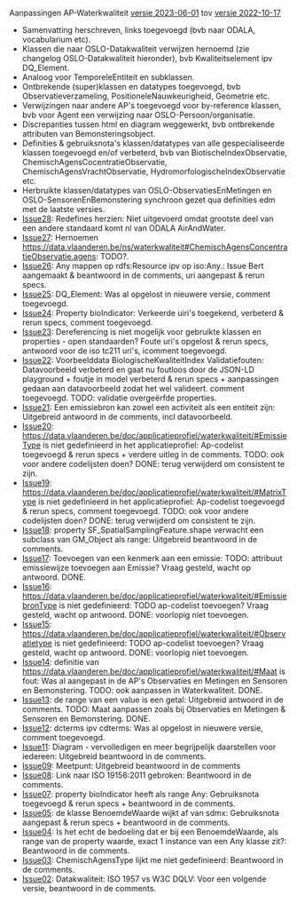 Aanpassingen AP-Waterkwaliteit [versie 2023-06-01](https://data.vlaanderen.be/doc/applicatieprofiel/waterkwaliteit/kandidaatstandaard/2023-06-01/) tov [versie 2022-10-17](https://data.vlaanderen.be/doc/applicatieprofiel/waterkwaliteit/kandidaatstandaard/2022-10-17/)
- Samenvatting herschreven, links toegevoegd (bvb naar ODALA, vocabularium etc).
- Klassen die naar OSLO-Datakwaliteit verwijzen hernoemd (zie changelog OSLO-Datakwaliteit hieronder), bvb Kwaliteitselement ipv DQ_Element.
- Analoog voor TemporeleEntiteit en subklassen.
- Ontbrekende (super)klassen en datatypes toegevoegd, bvb Observatieverzameling, PositioneleNauwkeurigheid, Geometrie etc.
- Verwijzingen naar andere AP's toegevoegd voor by-reference klassen, bvb voor Agent een verwijzing naar OSLO-Persoon/organisatie.
- Discrepanties tussen html en diagram weggewerkt, bvb ontbrekende attributen van Bemonsteringsobject.
- Definities & gebruiksnota's klassen/datatypes van alle gespecialiseerde klassen toegevoegd en/of verbeterd, bvb van BiotischeIndexObservatie, ChemischAgensCocentratieObservatie, ChemischAgensVrachtObservatie, HydromorfologischeIndexObservatie etc.
- Herbruikte klassen/datatypes van OSLO-ObservatiesEnMetingen en OSLO-SensorenEnBemonstering synchroon gezet qua definities edm met de laatste versies.
- [Issue28](https://github.com/Informatievlaanderen/OSLOthema-Waterkwaliteit/issues/28): Redefines herzien: Niet uitgevoerd omdat grootste deel van een andere standaard komt nl van ODALA AirAndWater.
- [Issue27](https://github.com/Informatievlaanderen/OSLOthema-Waterkwaliteit/issues/27): Hernoemen https://data.vlaanderen.be/ns/waterkwaliteit#ChemischAgensConcentratieObservatie.agens: TODO?.
- [Issue26](): Any mappen op rdfs:Resource ipv op iso:Any.: Issue Bert aangemaakt & beantwoord in de comments, uri aangepast & rerun specs.
- [Issue25](): DQ_Element: Was al opgelost in nieuwere versie, comment toegevoegd.
- [Issue24](): Property bioIndicator: Verkeerde uiri's toegekend, verbeterd & rerun specs, comment toegevoegd.
- [Issue23](): Dereferencing is niet mogelijk voor gebruikte klassen en properties - open standaarden? Foute uri's opgelost & rerun specs, antwoord voor de iso tc211 uri's, icomment toegevoegd.
- [Issue22](): Voorbeelddata BiologischeKwaliteitIndex Validatiefouten: Datavoorbeeld verbeterd en gaat nu foutloos door de JSON-LD playground + foutje in model verbeterd & rerun specs + aanpassingen gedaan aan datavoorbeeld zodat het wel valideert. comment toegevoegd. TODO: validatie overgeërfde properties.
- [Issue21](): Een emissiebron kan zowel een activiteit als een entiteit zijn: Uitgebreid antwoord in de comments, incl datavoorbeeld.
- [Issue20](): https://data.vlaanderen.be/doc/applicatieprofiel/waterkwaliteit/#EmissieType is niet gedefinieerd in het applicatieprofiel: Ap-codelist toegevoegd & rerun specs + verdere uitleg in de comments. TODO: ook voor andere codelijsten doen? DONE: terug verwijderd om consistent te zijn.
- [Issue19](): https://data.vlaanderen.be/doc/applicatieprofiel/waterkwaliteit/#MatrixType is niet gedefinieerd in het applicatieprofiel: Ap-codelist toegevoegd & rerun specs, comment toegevoegd. TODO: ook voor andere codelijsten doen? DONE: terug verwijderd om consistent te zijn.
- [Issue18](): property SF_SpatialSamplingFeature.shape verwacht een subclass van GM_Object als range: Uitgebreid beantwoord in de comments.
- [Issue17](): Toevoegen van een kenmerk aan een emissie: TODO: attribuut emissiewijze toevoegen aan Emissie? Vraag gesteld, wacht op antwoord. DONE.
- [Issue16](): https://data.vlaanderen.be/doc/applicatieprofiel/waterkwaliteit/#EmissiebronType is niet gedefinieerd: TODO ap-codelist toevoegen? Vraag gesteld, wacht op antwoord. DONE: voorlopig niet toevoegen.
- [Issue15](): https://data.vlaanderen.be/doc/applicatieprofiel/waterkwaliteit/#Observatietype is niet gedefinieerd: TODO ap-codelist toevoegen? Vraag gesteld, wacht op antwoord. DONE: voorlopig niet toevoegen.
- [Issue14](): definitie van https://data.vlaanderen.be/doc/applicatieprofiel/waterkwaliteit/#Maat is fout: Was al aangepast in de AP's Observaties en Metingen en Sensoren en Bemonstering. TODO: ook aanpassen in Waterkwaliteit. DONE.
- [Issue13](): de range van een value is een getal: Uitgebreid antwoord in de comments. TODO: Maat aanpassen zoals bij Observaties en Metingen & Sensoren en Bemonstering. DONE.
- [Issue12](): dcterms ipv cdterms: Was al opgelost in nieuwere versie, comment toegevoegd.
- [Issue11](): Diagram - vervolledigen en meer begrijpelijk daarstellen voor iedereen: Uitgebreid beantwoord in de comments.
- [Issue09](): Meetpunt: Uitgebreid beantwoord in de comments
- [Issue08](): Link naar ISO 19156:2011 gebroken: Beantwoord in de comments.
- [Issue07](): property bioIndicator heeft als range Any: Gebruiksnota toegevoegd & rerun specs + beantwoord in de comments.
- [Issue05](): de klasse BenoemdeWaarde wijkt af van sdmx: Gebruiksnota aangepast & rerun specs + beantwoord in de comments.
- [Issue04](): Is het echt de bedoeling dat er bij een BenoemdeWaarde, als range van de property waarde, exact 1 instance van een Any klasse zit?: Beantwoord in de comments.
- [Issue03](): ChemischAgensType lijkt me niet gedefinieerd: Beantwoord in de comments.
- [Issue02](): Datakwaliteit: ISO 1957 vs W3C DQLV: Voor een volgende versie, beantwoord in de comments.

